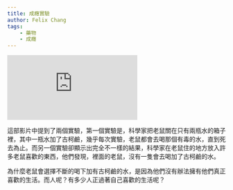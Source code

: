 ```yaml
---
title: 成癮實驗
author: Felix Chang
tags:
    - 藥物
    - 成癮
---
```


<div class="video-container">
    <iframe src="https://www.youtube.com/embed/ao8L-0nSYzg?list=LL7yNo8jIhxpVWZW-m_Yetow" frameborder="0" allowfullscreen class="video-player"></iframe>
</div>
<p>

這部影片中提到了兩個實驗，第一個實驗是，科學家把老鼠關在只有兩瓶水的箱子裡，其中一瓶水加了古柯鹼，幾乎每次實驗，老鼠都會去喝那個有毒的水，直到死去為止。而另一個實驗卻顯示出完全不一樣的結果，科學家在老鼠住的地方放入許多老鼠喜歡的東西，他們發現，裡面的老鼠，沒有一隻會去喝加了古柯鹼的水。

為什麼老鼠會選擇不斷的喝下加有古柯鹼的水，是因為他們沒有辦法擁有他們真正喜歡的生活。而人呢？有多少人正過著自己喜歡的生活呢？
